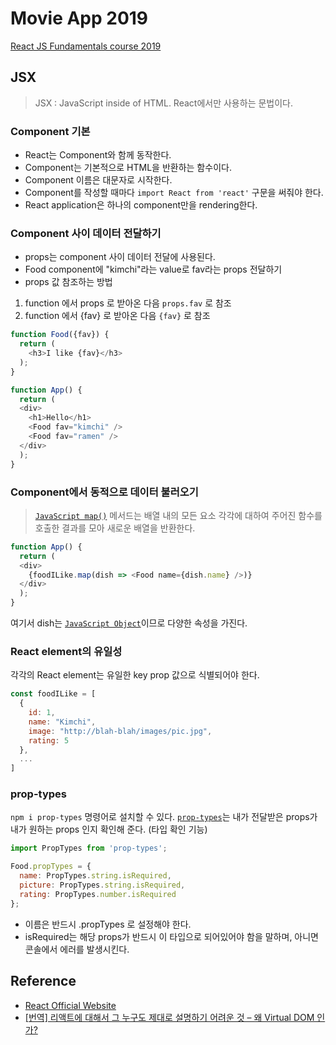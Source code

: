 # Movie App 2019

<a href="https://academy.nomadcoders.co/p/reactjs-fundamentals">React JS Fundamentals course 2019</a>

## JSX
 >JSX : JavaScript inside of HTML. React에서만 사용하는 문법이다.

### Component 기본
- React는 Component와 함께 동작한다. 
- Component는 기본적으로 HTML을 반환하는 함수이다. 
- Component 이름은 대문자로 시작한다.
- Component를 작성할 때마다 ```import React from 'react'``` 구문을 써줘야 한다.
- React application은 하나의 component만을 rendering한다.

### Component 사이 데이터 전달하기
- props는 component 사이 데이터 전달에 사용된다.
- Food component에 "kimchi"라는 value로 fav라는 props 전달하기
- props 값 참조하는 방법
1) function 에서 props 로 받아온 다음 `props.fav` 로 참조
2) function 에서 {fav} 로 받아온 다음 `{fav}` 로 참조

```javascript
function Food({fav}) {
  return (
    <h3>I like {fav}</h3>
  );
}

function App() {
  return (
  <div>
    <h1>Hello</h1>
    <Food fav="kimchi" />
    <Food fav="ramen" />
  </div>
  );
}
```

### Component에서 동적으로 데이터 불러오기
> <a href="https://developer.mozilla.org/ko/docs/Web/JavaScript/Reference/Global_Objects/Array/map">`JavaScript map()`</a> 메서드는 배열 내의 모든 요소 각각에 대하여 주어진 함수를 호출한 결과를 모아 새로운 배열을 반환한다.
```javascript
function App() {
  return (
  <div>
    {foodILike.map(dish => <Food name={dish.name} />)}
  </div>
  );
}
```
여기서 dish는 <a href="https://developer.mozilla.org/ko/docs/Learn/JavaScript/Objects/Basics">`JavaScript Object`</a>이므로 다양한 속성을 가진다.

### React element의 유일성
각각의 React element는 유일한 key prop 값으로 식별되어야 한다.
```javascript
const foodILike = [
  {
    id: 1,
    name: "Kimchi",
    image: "http://blah-blah/images/pic.jpg",
    rating: 5
  },
  ...
]
```

### prop-types
`npm i prop-types` 명령어로 설치할 수 있다.
<a href="https://ko.reactjs.org/docs/typechecking-with-proptypes.html">`prop-types`</a>는 내가 전달받은 props가 내가 원하는 props 인지 확인해 준다. (타입 확인 기능)
```javascript
import PropTypes from 'prop-types';

Food.propTypes = {
  name: PropTypes.string.isRequired,
  picture: PropTypes.string.isRequired,
  rating: PropTypes.number.isRequired
};
```
- 이름은 반드시 .propTypes 로 설정해야 한다.
- isRequired는 해당 props가 반드시 이 타입으로 되어있어야 함을 말하며, 아니면 콘솔에서 에러를 발생시킨다.

## Reference
- <a href="https://ko.reactjs.org/docs/getting-started.html">React Official Website</a>
- <a href="https://velopert.com/3236">[번역] 리액트에 대해서 그 누구도 제대로 설명하기 어려운 것 – 왜 Virtual DOM 인가?</a>